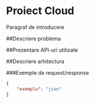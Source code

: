 # Proiect Cloud

Paragraf de introducere

##Descriere problema

##Prezentare API-uri utilizate

##Descriere arhitectura

###Exemple de request/response

```json
{
    "exemplu": "json"
}

```
